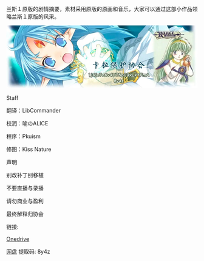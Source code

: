  

兰斯１原版的剧情摘要，素材采用原版的原画和音乐，大家可以通过这部小作品领略兰斯１原版的风采。

 ![image-20220717233911149](assets/image-20220717233911149.png)

Staff

翻译：LibCommander

校润：喻のALICE

程序：Pkuism

修图：Kiss Nature

 

声明

别改补丁别移植

不要直播与录播

请勿商业与盈利

最终解释归协会

 

链接:

 

[Onedrive](https://xxb401-my.sharepoint.com/:u:/g/personal/silas_acfun_nl/EcWM4ZGVSchDlq4OlIlQjtEBIUbALA9-G_iYJZhqhFfqnA?e=miZXw3)

 

[网盘](https://pan.baidu.com/s/1j4jc7o6v4U75p09xLkYFmA) 提取码: 8y4z

 